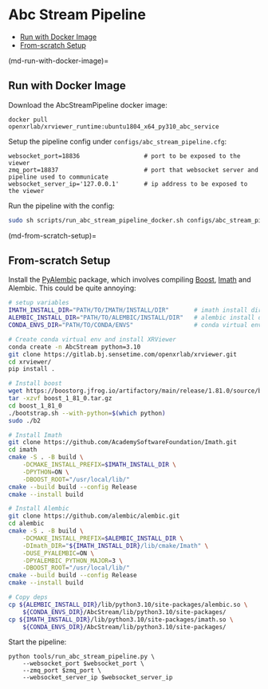 # Abc Stream Pipeline

- [Run with Docker Image](md-run-with-docker-image)
- [From-scratch Setup](md-from-scratch-setup)

(md-run-with-docker-image)=

## Run with Docker Image

Download the AbcStreamPipeline docker image:

```shell
docker pull openxrlab/xrviewer_runtime:ubuntu1804_x64_py310_abc_service
```

Setup the pipeline config under `configs/abc_stream_pipeline.cfg`:

```
websocket_port=18836                  # port to be exposed to the viewer
zmq_port=18837                        # port that websocket server and pipeline used to communicate
websocket_server_ip='127.0.0.1'       # ip address to be exposed to the viewer
```

Run the pipeline with the config:

```bash
sudo sh scripts/run_abc_stream_pipeline_docker.sh configs/abc_stream_pipeline.cfg
```

(md-from-scratch-setup)=

## From-scratch Setup

Install the [PyAlembic](https://github.com/alembic/alembic) package, which involves compiling [Boost](https://www.boost.org/), [Imath](https://github.com/AcademySoftwareFoundation/Imath) and Alembic. This could be quite annoying:

```bash
# setup variables
IMATH_INSTALL_DIR="PATH/TO/IMATH/INSTALL/DIR"       # imath install directory
ALEMBIC_INSTALL_DIR="PATH/TO/ALEMBIC/INSTALL/DIR"   # alembic install directory
CONDA_ENVS_DIR="PATH/TO/CONDA/ENVS"                 # conda virtual environments root directory

# Create conda virtual env and install XRViewer
conda create -n AbcStream python=3.10
git clone https://gitlab.bj.sensetime.com/openxrlab/xrviewer.git
cd xrviewer/
pip install .

# Install boost
wget https://boostorg.jfrog.io/artifactory/main/release/1.81.0/source/boost_1_81_0.tar.gz
tar -xzvf boost_1_81_0.tar.gz
cd boost_1_81_0
./bootstrap.sh --with-python=$(which python)
sudo ./b2

# Install Imath
git clone https://github.com/AcademySoftwareFoundation/Imath.git
cd imath
cmake -S . -B build \
    -DCMAKE_INSTALL_PREFIX=$IMATH_INSTALL_DIR \
    -DPYTHON=ON \
    -DBOOST_ROOT="/usr/local/lib/"
cmake --build build --config Release
cmake --install build

# Install Alembic
git clone https://github.com/alembic/alembic.git
cd alembic
cmake -S . -B build \
    -DCMAKE_INSTALL_PREFIX=$ALEMBIC_INSTALL_DIR \
    -DImath_DIR="${IMATH_INSTALL_DIR}/lib/cmake/Imath" \
    -DUSE_PYALEMBIC=ON \
    -DPYALEMBIC_PYTHON_MAJOR=3 \
    -DBOOST_ROOT="/usr/local/lib/"
cmake --build build --config Release
cmake --install build

# Copy deps
cp ${ALEMBIC_INSTALL_DIR}/lib/python3.10/site-packages/alembic.so \
    ${CONDA_ENVS_DIR}/AbcStream/lib/python3.10/site-packages/
cp ${IMATH_INSTALL_DIR}/lib/python3.10/site-packages/imath.so \
    ${CONDA_ENVS_DIR}/AbcStream/lib/python3.10/site-packages/
```

Start the pipeline:

```shell
python tools/run_abc_stream_pipeline.py \
    --websocket_port $websocket_port \
    --zmq_port $zmq_port \
    --websocket_server_ip $websocket_server_ip
```
